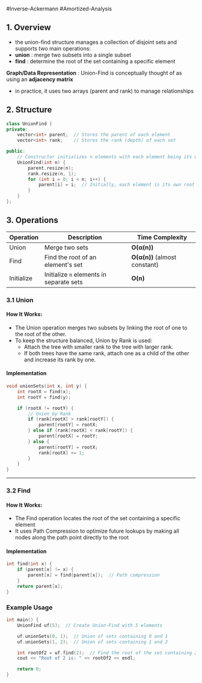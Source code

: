 #Inverse-Ackermann #Amortized-Analysis 
## 1. Overview

- the union-find structure manages a collection of disjoint sets and supports two main operations:
- **union** : merge two subsets into a single subset
- **find** : determine the root of the set containing a specific element

**Graph/Data Representation** : Union-Find is conceptually thought of as using an **adjacency matrix**

- in practice, it uses two arrays (parent and rank) to manage relationships

## 2. Structure

```cpp
class UnionFind {
private:
    vector<int> parent;  // Stores the parent of each element
    vector<int> rank;    // Stores the rank (depth) of each set

public:
    // Constructor initializes n elements with each element being its own parent
    UnionFind(int n) {
        parent.resize(n);
        rank.resize(n, 1);
        for (int i = 0; i < n; i++) {
            parent[i] = i;  // Initially, each element is its own root
        }
    }
};
```

## 3. Operations


| Operation  | Description                              | Time Complexity               |
| ---------- | ---------------------------------------- | ----------------------------- |
| Union      | Merge two sets                           | **O(α(n))**                   |
| Find       | Find the root of an element's set        | **O(α(n))** (almost constant) |
| Initialize | Initialize `n` elements in separate sets | **O(n)**                      |


### 3.1 Union

#### How It Works:
- The Union operation merges two subsets by linking the root of one to the root of the other.
- To keep the structure balanced, Union by Rank is used:
    - Attach the tree with smaller rank to the tree with larger rank.
    - If both trees have the same rank, attach one as a child of the other and increase its rank by one.

#### Implementation
```cpp
void unionSets(int x, int y) {
    int rootX = find(x);
    int rootY = find(y);

    if (rootX != rootY) {
        // Union by Rank
        if (rank[rootX] > rank[rootY]) {
            parent[rootY] = rootX;
        } else if (rank[rootX] < rank[rootY]) {
            parent[rootX] = rootY;
        } else {
            parent[rootY] = rootX;
            rank[rootX] += 1;
        }
    }
}
```
---

### 3.2 Find

#### How It Works:
- The Find operation locates the root of the set containing a specific element
- It uses Path Compression to optimize future lookups by making all nodes along the path point directly to the root

#### Implementation
```cpp
int find(int x) {
    if (parent[x] != x) {
        parent[x] = find(parent[x]);  // Path compression
    }
    return parent[x];
}
```

### Example Usage
```cpp
int main() {
    UnionFind uf(5);  // Create Union-Find with 5 elements

    uf.unionSets(0, 1);  // Union of sets containing 0 and 1
    uf.unionSets(1, 2);  // Union of sets containing 1 and 2

    int rootOf2 = uf.find(2);  // Find the root of the set containing 2
    cout << "Root of 2 is: " << rootOf2 << endl;

    return 0;
}
```